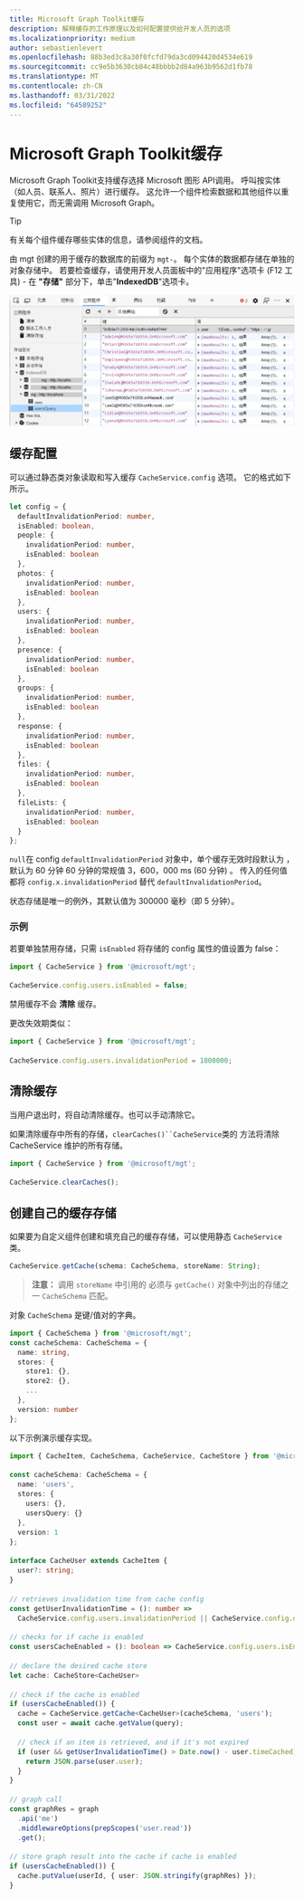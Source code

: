 ```yaml
---
title: Microsoft Graph Toolkit缓存
description: 解释缓存的工作原理以及如何配置提供给开发人员的选项
ms.localizationpriority: medium
author: sebastienlevert
ms.openlocfilehash: 88b3ed3c8a30f0fcfd79da3cd094420d4534e619
ms.sourcegitcommit: cc9e5b3630cb84c48bbbb2d84a963b9562d1fb78
ms.translationtype: MT
ms.contentlocale: zh-CN
ms.lasthandoff: 03/31/2022
ms.locfileid: "64589252"
---
```

# <a name="microsoft-graph-toolkit-caching"></a>Microsoft Graph Toolkit缓存

Microsoft Graph Toolkit支持缓存选择 Microsoft 图形 API调用。 呼叫按实体（如人员、联系人、照片）进行缓存。 这允许一个组件检索数据和其他组件以重复使用它，而无需调用 Microsoft Graph。

> [!TIP]
> 有关每个组件缓存哪些实体的信息，请参阅组件的文档。

由 mgt 创建的用于缓存的数据库的前缀为 `mgt-`。 每个实体的数据都存储在单独的对象存储中。 若要检查缓存，请使用开发人员面板中的"应用程序"选项卡 (F12 工具) - 在 **"存储"** 部分下，单击"**IndexedDB**"选项卡。 

![devtools indexedDB](../images/indexedDBpanel.png)

## <a name="cache-configuration"></a>缓存配置

可以通过静态类对象读取和写入缓存 `CacheService.config` 选项。 它的格式如下所示。

```TypeScript
let config = {
  defaultInvalidationPeriod: number,
  isEnabled: boolean,
  people: {
    invalidationPeriod: number,
    isEnabled: boolean
  },
  photos: {
    invalidationPeriod: number,
    isEnabled: boolean
  },
  users: {
    invalidationPeriod: number,
    isEnabled: boolean
  },
  presence: {
    invalidationPeriod: number,
    isEnabled: boolean
  },
  groups: {
    invalidationPeriod: number,
    isEnabled: boolean
  },
  response: {
    invalidationPeriod: number,
    isEnabled: boolean
  },
  files: {
    invalidationPeriod: number,
    isEnabled: boolean
  },
  fileLists: {
    invalidationPeriod: number,
    isEnabled: boolean
  }
};
```

`null`在 config `defaultInvalidationPeriod` 对象中，单个缓存无效时段默认为 ，默认为 60 分钟 60 分钟的常规值 3，600，000 ms (60 分钟) 。 传入的任何值都将 `config.x.invalidationPeriod` 替代 `defaultInvalidationPeriod`。

状态存储是唯一的例外，其默认值为 300000 毫秒（即 5 分钟）。

### <a name="examples"></a>示例

若要单独禁用存储，只需 `isEnabled` 将存储的 config 属性的值设置为 false：
```JavaScript
import { CacheService } from '@microsoft/mgt';

CacheService.config.users.isEnabled = false;
```
禁用缓存不会 **清除** 缓存。

更改失效期类似：

```JavaScript
import { CacheService } from '@microsoft/mgt';

CacheService.config.users.invalidationPeriod = 1800000;
```

## <a name="clearing-the-cache"></a>清除缓存

当用户退出时，将自动清除缓存。也可以手动清除它。

如果清除缓存中所有的存储，`clearCaches()``CacheService`类的 方法将清除 CacheService 维护的所有存储。

```JavaScript
import { CacheService } from '@microsoft/mgt';

CacheService.clearCaches();
```

## <a name="creating-your-own-cache-stores"></a>创建自己的缓存存储

如果要为自定义组件创建和填充自己的缓存存储，可以使用静态 `CacheService` 类。

```JavaScript
CacheService.getCache(schema: CacheSchema, storeName: String);
```
> **注意：** 调用 `storeName` 中引用的 必须与 `getCache()` 对象中列出的存储之一 `CacheSchema` 匹配。

对象 `CacheSchema` 是键/值对的字典。

```TypeScript
import { CacheSchema } from '@microsoft/mgt';
const cacheSchema: CacheSchema = {
  name: string,
  stores: {
    store1: {},
    store2: {},
    ...
  },
  version: number
};
```

以下示例演示缓存实现。

```TypeScript
import { CacheItem, CacheSchema, CacheService, CacheStore } from '@microsoft/mgt';

const cacheSchema: CacheSchema = {
  name: 'users',
  stores: {
    users: {},
    usersQuery: {}
  },
  version: 1
};

interface CacheUser extends CacheItem {
  user?: string;
}

// retrieves invalidation time from cache config
const getUserInvalidationTime = (): number =>
  CacheService.config.users.invalidationPeriod || CacheService.config.defaultInvalidationPeriod;

// checks for if cache is enabled
const usersCacheEnabled = (): boolean => CacheService.config.users.isEnabled && CacheService.config.isEnabled;

// declare the desired cache store
let cache: CacheStore<CacheUser>

// check if the cache is enabled
if (usersCacheEnabled()) {
  cache = CacheService.getCache<CacheUser>(cacheSchema, 'users');
  const user = await cache.getValue(query);

  // check if an item is retrieved, and if it's not expired
  if (user && getUserInvalidationTime() > Date.now() - user.timeCached) {
    return JSON.parse(user.user);
  }
}

// graph call
const graphRes = graph
  .api('me')
  .middlewareOptions(prepScopes('user.read'))
  .get();

// store graph result into the cache if cache is enabled
if (usersCacheEnabled()) {
  cache.putValue(userId, { user: JSON.stringify(graphRes) });
}
```
